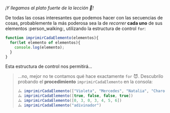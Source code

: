 _¡Y llegamos al plato fuerte de la lección :spaghetti:!_

De todas las cosas interesantes que podemos hacer con las secuencias de cosas, probablemente la más poderosa sea la de _recorrer_ **cada uno** de sus elementos :person_walking:, utilizando la estructura de control `for`: 

```javascript
function imprimirCadaElemento(elementos){
  for(let elemento of elementos){ 
    console.log(elemento);
  }
}
```

Esta estructura de control nos permitirá...

> ...no, mejor no te contamos qué hace exactamente `for` :smiling_imp:. Descubrilo probando el **procedimiento** `imprimirCadaElemento` en la consola: 
> 
> ```javascript
> ム imprimirCadaElemento(["Violeta", "Mercedes", "Natalia", "Charo", "María Elena"])
> ム imprimirCadaElemento([true, false, false, true])
> ム imprimirCadaElemento([0, 3, 0, 3, 4, 5, 6])
> ム imprimirCadaElemento("adivinador")
> ```
> 
>